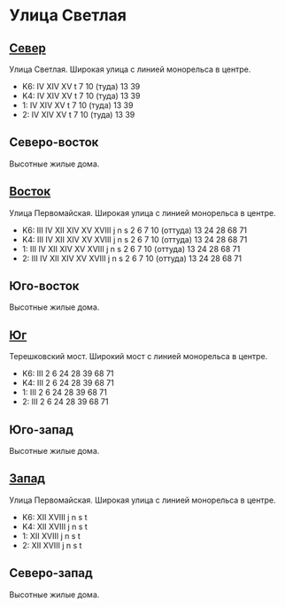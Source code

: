 # Улица Светлая

## [Север](./10390085.md)

Улица Светлая.
Широкая улица с линией монорельса в центре.

* K6:   IV  XIV XV
        t
        7   10 (туда)   13  39
* K4:   IV  XIV XV
        t
        7   10 (туда)   13  39
* 1:    IV  XIV XV
        t
        7   10 (туда)   13  39
* 2:    IV  XIV XV
        t
        7   10 (туда)   13  39

## Северо-восток

Высотные жилые дома.

## [Восток](./10400090.md)

Улица Первомайская.
Широкая улица с линией монорельса в центре.

* K6:   III IV  XII XIV XV  XVIII
        j   n   s
        2   6   7   10 (оттуда) 13  24  28  68  71
* K4:   III IV  XII XIV XV  XVIII
        j   n   s
        2   6   7   10 (оттуда) 13  24  28  68  71
* 1:    III IV  XII XIV XV  XVIII
        j   n   s
        2   6   7   10 (оттуда) 13  24  28  68  71
* 2:    III IV  XII XIV XV  XVIII
        j   n   s
        2   6   7   10 (оттуда) 13  24  28  68  71

## Юго-восток

Высотные жилые дома.

## [Юг](./11390020.md)

Терешковский мост.
Широкий мост с линией монорельса в центре.

* K6:   III
        2   6   24  28  39  68  71
* K4:   III
        2   6   24  28  39  68  71
* 1:    III
        2   6   24  28  39  68  71
* 2:    III
        2   6   24  28  39  68  71

## Юго-запад

Высотные жилые дома.

## [Запад](./380090.md)

Улица Первомайская.
Широкая улица с линией монорельса в центре.

* K6:   XII XVIII
        j   n   s   t
* K4:   XII XVIII
        j   n   s   t
* 1:    XII XVIII
        j   n   s   t
* 2:    XII XVIII
        j   n   s   t

## Северо-запад

Высотные жилые дома.
